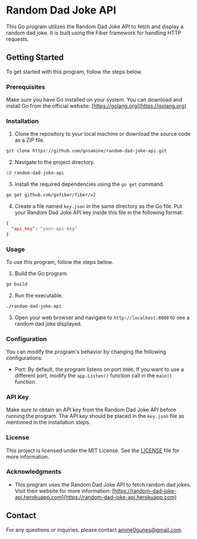 # Random Dad Joke API

This Go program utilizes the Random Dad Joke API to fetch and display a random dad joke. It is built using the Fiber framework for handling HTTP requests.

## Getting Started

To get started with this program, follow the steps below.

### Prerequisites

Make sure you have Go installed on your system. You can download and install Go from the official website: [https://golang.org](https://golang.org)

### Installation

1. Clone the repository to your local machine or download the source code as a ZIP file.

```bash
git clone https://github.com/gnsamine/random-dad-joke-api.git
```

2. Navigate to the project directory.

```bash
cd random-dad-joke-api
```

3. Install the required dependencies using the `go get` command.

```bash
go get github.com/gofiber/fiber/v2
```

4. Create a file named `key.json` in the same directory as the Go file. Put your Random Dad Joke API key inside this file in the following format:

```json
{
  "api_key": "your-api-key"
}
```

### Usage

To use this program, follow the steps below.

1. Build the Go program.

```bash
go build
```

2. Run the executable.

```bash
./random-dad-joke-api
```

3. Open your web browser and navigate to `http://localhost:8000` to see a random dad joke displayed.

### Configuration

You can modify the program's behavior by changing the following configurations:

- Port: By default, the program listens on port `8000`. If you want to use a different port, modify the `app.Listen()` function call in the `main()` function.

### API Key

Make sure to obtain an API key from the Random Dad Joke API before running the program. The API key should be placed in the `key.json` file as mentioned in the installation steps.

### License

This project is licensed under the MIT License. See the [LICENSE](LICENSE) file for more information.

### Acknowledgments

- This program uses the Random Dad Joke API to fetch random dad jokes. Visit their website for more information: [https://random-dad-joke-api.herokuapp.com](https://random-dad-joke-api.herokuapp.com)

## Contact

For any questions or inquiries, please contact amine0gunes@gmail.com.
